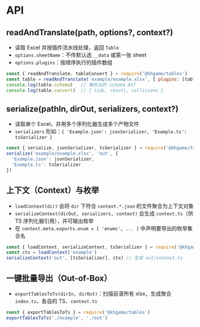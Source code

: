 # API

## readAndTranslate(path, options?, context?)

- 读取 Excel 并按插件流水线处理，返回 `Table`
- `options.sheetName`：不传默认选 `__data` 或第一张 sheet
- `options.plugins`：按顺序执行的插件数组

```js
const { readAndTranslate, tableConvert } = require('@khgame/tables')
const table = readAndTranslate('example/example.xlsx', { plugins: [tableConvert] })
console.log(table.schema)   // 解析出的 schema AST
console.log(table.convert)  // { tids, result, collisions }
```

## serialize(pathIn, dirOut, serializers, context?)

- 读取单个 Excel，并用多个序列化器生成多个产物文件
- `serializers` 形如：`{ 'Example.json': jsonSerializer, 'Example.ts': tsSerializer }`

```js
const { serialize, jsonSerializer, tsSerializer } = require('@khgame/tables')
serialize('example/example.xlsx', 'out', {
  'Example.json': jsonSerializer,
  'Example.ts': tsSerializer
})
```

## 上下文（Context）与枚举

- `loadContext(dir)` 会将 `dir` 下符合 `context.*.json` 的文件聚合为上下文对象
- `serializeContext(dirOut, serializers, context)` 会生成 `context.ts`（供 TS 序列化器引用），并可输出枚举
- 在 `context.meta.exports.enum = [ 'enums', ... ]` 中声明要导出的枚举集合名

```js
const { loadContext, serializeContext, tsSerializer } = require('@khgame/tables')
const ctx = loadContext('example')
serializeContext('out', [tsSerializer], ctx) // 生成 out/context.ts
```

## 一键批量导出（Out-of-Box）

- `exportTablesToTs(dirIn, dirOut)`：扫描目录所有 xlsx，生成聚合 `index.ts`、各自的 TS、`context.ts`

```js
const { exportTablesToTs } = require('@khgame/tables')
exportTablesToTs('./example', './out')
```
